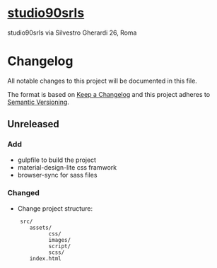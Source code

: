 # [studio90srls](http://studio90srls.it/)
studio90srls
via Silvestro Gherardi 26, Roma

# Changelog
All notable changes to this project will be documented in this file.

The format is based on [Keep a Changelog](http://keepachangelog.com/en/1.0.0/)
and this project adheres to [Semantic Versioning](http://semver.org/spec/v2.0.0.html).

## Unreleased

### Add
 - gulpfile to build the project
 - material-design-lite css framwork
 - browser-sync for sass files

### Changed
 - Change project structure:
 ```
     src/
        assets/
              css/
              images/
              script/
              scss/
        index.html
```
